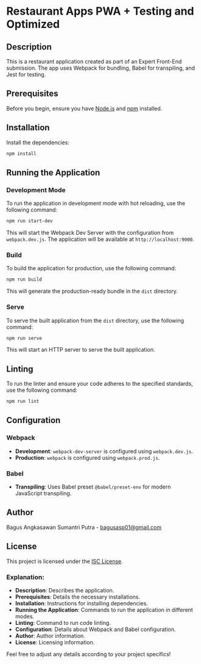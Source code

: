# Restaurant Apps PWA + Testing and Optimized

## Description
This is a restaurant application created as part of an Expert Front-End submission. The app uses Webpack for bundling, Babel for transpiling, and Jest for testing.

## Prerequisites
Before you begin, ensure you have [Node.js](https://nodejs.org/) and [npm](https://www.npmjs.com/) installed.

## Installation
Install the dependencies:
   ```bash
   npm install
   ```

## Running the Application

### Development Mode
To run the application in development mode with hot reloading, use the following command:
```bash
npm run start-dev
```
This will start the Webpack Dev Server with the configuration from `webpack.dev.js`. The application will be available at `http://localhost:9000`.

### Build
To build the application for production, use the following command:
```bash
npm run build
```
This will generate the production-ready bundle in the `dist` directory.

### Serve
To serve the built application from the `dist` directory, use the following command:
```bash
npm run serve
```
This will start an HTTP server to serve the built application.

## Linting
To run the linter and ensure your code adheres to the specified standards, use the following command:
```bash
npm run lint
```

## Configuration

### Webpack
- **Development**: `webpack-dev-server` is configured using `webpack.dev.js`.
- **Production**: `webpack` is configured using `webpack.prod.js`.

### Babel
- **Transpiling**: Uses Babel preset `@babel/preset-env` for modern JavaScript transpiling.

## Author
Bagus Angkasawan Sumantri Putra - [bagusasp01@gmail.com](mailto:bagusasp01@gmail.com)

## License
This project is licensed under the [ISC License](LICENSE).

### Explanation:

- **Description**: Describes the application.
- **Prerequisites**: Details the necessary installations.
- **Installation**: Instructions for installing dependencies.
- **Running the Application**: Commands to run the application in different modes.
- **Linting**: Command to run code linting.
- **Configuration**: Details about Webpack and Babel configuration.
- **Author**: Author information.
- **License**: Licensing information.

Feel free to adjust any details according to your project specifics!